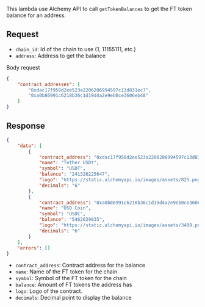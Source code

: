 
This lambda use Alchemy API to call `getTokenBalances` to get the FT token balance for an address.

## Request

- `chain_id`: Id of the chain to use (1, 11155111, etc.)
- `address`: Address to get the balance

Body request
```json
{
    "contract_addresses": [
		"0xdac17f958d2ee523a2206206994597c13d831ec7", 
		"0xa0b86991c6218b36c1d19d4a2e9eb0ce3606eb48"
	]
}
```


## Response


```json
{
    "data": [
        {
            "contract_address": "0xdac17f958d2ee523a2206206994597c13d831ec7",
            "name": "Tether USDt",
            "symbol": "USDT",
            "balance": "241326225647",
            "logo": "https://static.alchemyapi.io/images/assets/825.png",
            "decimals": "6"
        },
        {
            "contract_address": "0xa0b86991c6218b36c1d19d4a2e9eb0ce3606eb48",
            "name": "USD Coin",
            "symbol": "USDC",
            "balance": "5462029835",
            "logo": "https://static.alchemyapi.io/images/assets/3408.png",
            "decimals": "6"
        }
    ],
    "errors": []
}
```

- `contract_address`: Contract address for the balance
- `name`: Name of the FT token for the chain
- `symbol`: Symbol of the FT token for the chain
- `balance`: Amount of FT tokens the address has
- `logo`: Logo of the contract.
- `decimals`: Decimal point to display the balance